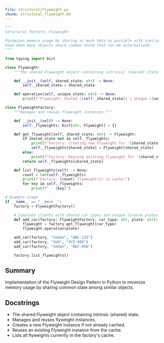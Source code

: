 ```yaml
---
file: structural/flyweight.py
chunk: structural_flyweight.md
---
```


```python
"""
Structural Pattern: Flyweight

Minimizes memory usage by sharing as much data as possible with similar objects.
Used when many objects share common state that can be externalized.
"""

from typing import Dict

class Flyweight:
    """The shared Flyweight object containing intrinsic (shared) state."""

    def __init__(self, shared_state: str) -> None:
        self._shared_state = shared_state

    def operation(self, unique_state: str) -> None:
        print(f"Flyweight: Shared [{self._shared_state}] | Unique [{unique_state}]")

class FlyweightFactory:
    """Manages and reuses flyweight instances."""

    def __init__(self) -> None:
        self._flyweights: Dict[str, Flyweight] = {}

    def get_flyweight(self, shared_state: str) -> Flyweight:
        if shared_state not in self._flyweights:
            print(f"Factory: Creating new Flyweight for '{shared_state}'")
            self._flyweights[shared_state] = Flyweight(shared_state)
        else:
            print(f"Factory: Reusing existing Flyweight for '{shared_state}'")
        return self._flyweights[shared_state]

    def list_flyweights(self) -> None:
        count = len(self._flyweights)
        print(f"Factory: {count} flyweight(s) in cache:")
        for key in self._flyweights:
            print(f" - {key}")

# Example usage
if __name__ == "__main__":
    factory = FlyweightFactory()

    # Simulate clients with shared car types and unique license plates
    def add_car(factory: FlyweightFactory, car_type: str, plate: str):
        flyweight = factory.get_flyweight(car_type)
        flyweight.operation(plate)

    add_car(factory, "Sedan", "ABC-123")
    add_car(factory, "SUV", "XYZ-999")
    add_car(factory, "Sedan", "DEF-456")

    factory.list_flyweights()

```

## Summary
Implementation of the Flyweight Design Pattern in Python to minimize memory usage by sharing common state among similar objects.

## Docstrings
- The shared Flyweight object containing intrinsic (shared) state.
- Manages and reuses flyweight instances.
- Creates a new Flyweight instance if not already cached.
- Reuses an existing Flyweight instance from the cache.
- Lists all flyweights currently in the factory's cache.

